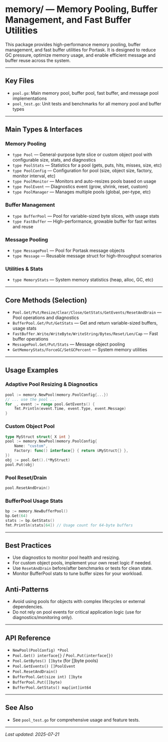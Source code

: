 # memory/ — Memory Pooling, Buffer Management, and Fast Buffer Utilities

This package provides high-performance memory pooling, buffer management, and fast buffer utilities for Portask. It is designed to reduce GC pressure, optimize memory usage, and enable efficient message and buffer reuse across the system.

---

## Key Files
- `pool.go`: Main memory pool, buffer pool, fast buffer, and message pool implementations
- `pool_test.go`: Unit tests and benchmarks for all memory pool and buffer types

---

## Main Types & Interfaces

### Memory Pooling
- `type Pool` — General-purpose byte slice or custom object pool with configurable size, stats, and diagnostics
- `type PoolStats` — Statistics for a pool (gets, puts, hits, misses, size, etc)
- `type PoolConfig` — Configuration for pool (size, object size, factory, monitor interval, etc)
- `type PoolMonitor` — Monitors and auto-resizes pools based on usage
- `type PoolEvent` — Diagnostics event (grow, shrink, reset, custom)
- `type PoolManager` — Manages multiple pools (global, per-type, etc)

### Buffer Management
- `type BufferPool` — Pool for variable-sized byte slices, with usage stats
- `type FastBuffer` — High-performance, growable buffer for fast writes and reuse

### Message Pooling
- `type MessagePool` — Pool for Portask message objects
- `type Message` — Reusable message struct for high-throughput scenarios

### Utilities & Stats
- `type MemoryStats` — System memory statistics (heap, alloc, GC, etc)

---

## Core Methods (Selection)
- `Pool.Get/Put/Resize/Clear/Close/GetStats/GetEvents/ResetAndDrain` — Pool operations and diagnostics
- `BufferPool.Get/Put/GetStats` — Get and return variable-sized buffers, usage stats
- `FastBuffer.Write/WriteByte/WriteString/Bytes/Reset/Len/Cap` — Fast buffer operations
- `MessagePool.Get/Put/Stats` — Message object pooling
- `GetMemoryStats/ForceGC/SetGCPercent` — System memory utilities

---

## Usage Examples

### Adaptive Pool Resizing & Diagnostics
```go
pool := memory.NewPool(memory.PoolConfig{...})
// ... use the pool ...
for _, event := range pool.GetEvents() {
    fmt.Println(event.Time, event.Type, event.Message)
}
```

### Custom Object Pool
```go
type MyStruct struct{ X int }
pool := memory.NewPool(memory.PoolConfig{
    Name: "custom",
    Factory: func() interface{} { return &MyStruct{} },
})
obj := pool.Get().(*MyStruct)
pool.Put(obj)
```

### Pool Reset/Drain
```go
pool.ResetAndDrain()
```

### BufferPool Usage Stats
```go
bp := memory.NewBufferPool()
bp.Get(64)
stats := bp.GetStats()
fmt.Println(stats[64]) // Usage count for 64-byte buffers
```

---

## Best Practices
- Use diagnostics to monitor pool health and resizing.
- For custom object pools, implement your own reset logic if needed.
- Use `ResetAndDrain` before/after benchmarks or tests for clean state.
- Monitor BufferPool stats to tune buffer sizes for your workload.

## Anti-Patterns
- Avoid using pools for objects with complex lifecycles or external dependencies.
- Do not rely on pool events for critical application logic (use for diagnostics/monitoring only).

---

## API Reference
- `NewPool(PoolConfig) *Pool`
- `Pool.Get() interface{}` / `Pool.Put(interface{})`
- `Pool.GetBytes() []byte` (for []byte pools)
- `Pool.GetEvents() []PoolEvent`
- `Pool.ResetAndDrain()`
- `BufferPool.Get(size int) []byte`
- `BufferPool.Put([]byte)`
- `BufferPool.GetStats() map[int]int64`

---

## See Also
- See `pool_test.go` for comprehensive usage and feature tests.

---

_Last updated: 2025-07-21_
